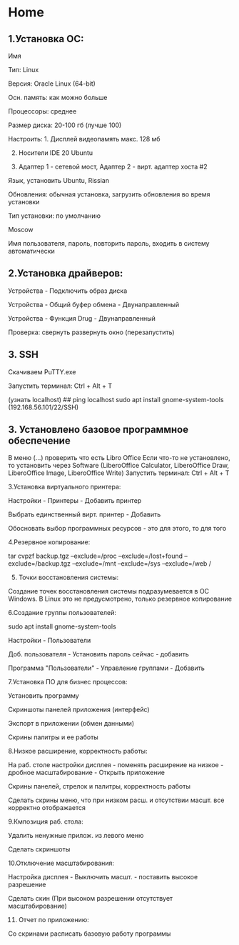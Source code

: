 # Home
## 1.Установка ОС:
Имя

Тип: Linux

Версия: Oracle Linux (64-bit)

Осн. память: как можно больше

Процессоры: среднее

Размер диска: 20-100 гб (лучше 100)

Настроить: 1. Дисплей видеопамять макс. 128 мб

2. Носители IDE 20 Ubuntu
   
3. Адаптер 1 - сетевой мост, Адаптер 2 - вирт. адаптер хоста #2

Язык, установить Ubuntu, Rissian

Обновления: обычная установка, загрузить обновления во время установки

Тип установки: по умолчанию

Moscow

Имя пользователя, пароль, повторить пароль, входить в систему автоматически

## 2.Установка драйверов:

Устройства - Подключить образ диска

Устройства - Общий буфер обмена - Двунаправленный

Устройства - Функция Drug - Двунаправленный

Проверка: свернуть развернуть окно (перезапустить)

## 3. SSH

Скачиваем PuTTY.exe

Запустить терминал: Ctrl + Alt + T

(узнать localhost) ## ping localhost sudo apt install gnome-system-tools (192.168.56.101/22/SSH)


## 3. Установлено базовое программное обеспечение
В меню (...) проверить что есть Libro Office
Если что-то не установлено, то установить через Software (LiberoOffice Calculator, LiberoOffice Draw, LiberoOffice Image, LiberoOffice Write)
Запустить терминал: Ctrl + Alt + T

3.Установка виртуального принтера:

Настройки - Принтеры - Добавить принтер

Выбрать единственный вирт. принтер - Добавить

Обосновать выбор программных ресурсов - это для этого, то для того

4.Резервное копирование:

tar cvpzf backup.tgz –exclude=/proc –exclude=/lost+found –exclude=/backup.tgz –exclude=/mnt –exclude=/sys –exclude=/web /

5. Точки восстановления системы:

Создание точек восстановления системы подразумевается в ОС Windows. В Linux это не предусмотрено, только резервное копирование

6.Создание группы пользователей:

sudo apt install gnome-system-tools

Настройки - Пользователи

Доб. пользователя - Установить пароль сейчас - добавить

Программа "Пользователи" - Управление группами - Добавить

7.Установка ПО для бизнес процессов:

Установить программу

Скриншоты панелей приложения (интерфейс)

Экспорт в приложении (обмен данными)

Скрины палитры и ее работы

8.Низкое расширение, корректность работы:

На раб. столе настройки дисплея - поменять расширение на низкое - дробное масштабирование - Открыть приложение

Скрины панелей, стрелок и палитры, корректность работы

Сделать скрины меню, что при низком расш. и отсутствии масшт. все корректно отображается

9.Кмпозиция раб. стола:

Удалить ненужные прилож. из левого меню

Сделать скриншоты

10.Отключение масштабирования:

Настройка дисплея - Выключить масшт. - поставить высокое разрешение

Сделать скин (При высоком разрешении отсутствует масштабирование)

11. Отчет по приложению:

Со скринами расписать базовую работу программы
